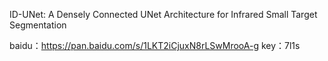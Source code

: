ID-UNet: A Densely Connected UNet Architecture for Infrared Small Target Segmentation


baidu：https://pan.baidu.com/s/1LKT2iCjuxN8rLSwMrooA-g 
key：7l1s
